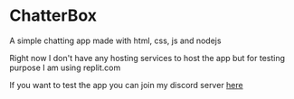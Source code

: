 # ChatterBox
A simple chatting app made with html, css, js and nodejs

Right now I don't have any hosting services to host the app but for testing purpose I am using replit.com

If you want to test the app you can join my discord server [here](https://discord.gg/6Mcy5NpSpH)